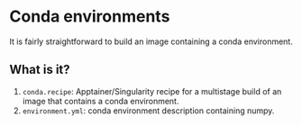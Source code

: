 # Conda environments

It is fairly straightforward to build an image containing a conda
environment.


## What is it?

1. `conda.recipe`: Apptainer/Singularity recipe for a multistage
   build of an image that contains a conda environment.
1. `environment.yml`: conda environment description containing
   numpy.
